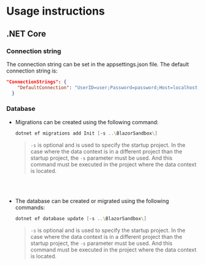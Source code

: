 # Usage instructions

## .NET Core

### Connection string

The connection string can be set in the appsettings.json file. The default connection string is:

```json
"ConnectionStrings": {
	"DefaultConnection": "UserID=user;Password=password;Host=localhost;Port=5432;Database=name_db;"
  }
```

### Database

- Migrations can be created using the following command:

	```powershell
	dotnet ef migrations add Init [-s ..\BlazorSandbox\] 
	```

	> `-s` is optional and is used to specify the startup project. In the case where the data context is in a different project than the startup project, the `-s` parameter must be used. And this command must be executed in the project where the data context is located.

<br/>
<br/>

- The database can be created or migrated using the following commands:

	```powershell
	dotnet ef database update [-s ..\BlazorSandbox\]
	```

	> `-s` is optional and is used to specify the startup project. In the case where the data context is in a different project than the startup project, the `-s` parameter must be used. And this command must be executed in the project where the data context is located.
